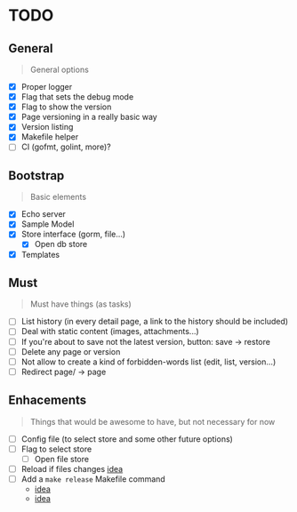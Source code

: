 # TODO

## General
> General options
- [x] Proper logger
- [x] Flag that sets the debug mode
- [x] Flag to show the version
- [x] Page versioning in a really basic way
- [x] Version listing
- [x] Makefile helper
- [ ] CI (gofmt, golint, more)?

## Bootstrap
> Basic elements
- [x] Echo server
- [x] Sample Model
- [x] Store interface (gorm, file...)
    - [x] Open db store
- [x] Templates

## Must
> Must have things (as tasks)
- [ ] List history (in every detail page, a link to the history should be included)
- [ ] Deal with static content (images, attachments...)
- [ ] If you're about to save not the latest version, button: save -> restore
- [ ] Delete any page or version
- [ ] Not allow to create a kind of forbidden-words list (edit, list, version...)
- [ ] Redirect page/ -> page

## Enhacements
> Things that would be awesome to have, but not necessary for now
- [ ] Config file (to select store and some other future options)
- [ ] Flag to select store
    - [ ] Open file store
- [ ] Reload if files changes [idea](https://medium.com/@olebedev/live-code-reloading-for-golang-web-projects-in-19-lines-8b2e8777b1ea#.gok9azrg4)
- [ ] Add a `make release` Makefile command
  - [idea](https://github.com/miekg/dns/blob/master/Makefile.fuzz)
  - [idea](https://github.com/miekg/dns/blob/master/Makefile.release)
